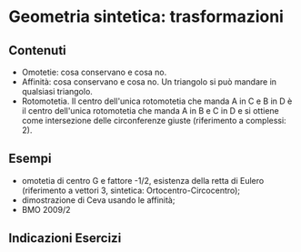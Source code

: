 # Geometria sintetica: trasformazioni

## Contenuti

- Omotetie: cosa conservano e cosa no.
- Affinità: cosa conservano e cosa no. Un triangolo si può mandare in qualsiasi triangolo.
- Rotomotetia. Il centro dell'unica rotomotetia che manda A in C e B in D è il centro dell'unica rotomotetia che manda A in B e C in D e si ottiene come intersezione delle circonferenze giuste (riferimento a complessi: 2).

## Esempi

- omotetia di centro G e fattore -1/2, esistenza della retta di Eulero (riferimento a vettori 3, sintetica: Ortocentro-Circocentro);
- dimostrazione di Ceva usando le affinità;
- BMO 2009/2

## Indicazioni Esercizi
